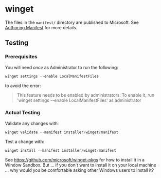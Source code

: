 # winget

The files in the `manifest/` directory are published to Microsoft. See
[Authoring Manifest](https://github.com/microsoft/winget-pkgs/blob/master/AUTHORING_MANIFESTS.md)
for more details.

## Testing

### Prerequisites

You will need *once* as Administrator to run the following:

```powershell
winget settings --enable LocalManifestFiles
```

to avoid the error:

> This feature needs to be enabled by administrators. To enable it, run 'winget settings --enable LocalManifestFiles' as administrator

### Actual Testing

Validate any changes with:

```powershell
winget validate --manifest installer/winget/manifest
```

Test a change with:

```powershell
winget install --manifest installer/winget/manifest
```

See https://github.com/microsoft/winget-pkgs for how to install it in
a Window Sandbox. But ... if you don't want to install it on your local machine
... why would you be comfortable asking other Windows users to install it?
